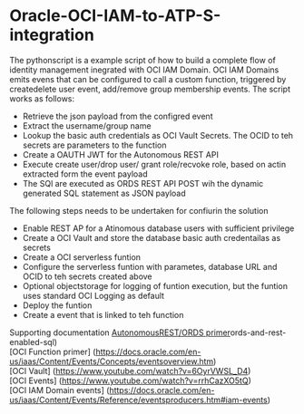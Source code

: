 # Oracle-OCI-IAM-to-ATP-S-integration

The pythonscript is a example script of how to build a complete flow of identity management inegrated with OCI IAM Domain.
OCI IAM Domains emits evens that can be configured to call a custom function, triggered by createdelete user event, add/remove group membership events.
The script works as follows:
- Retrieve the json payload from the configred event
- Extract the username/group name
- Lookup the basic auth credentials as OCI Vault Secrets. The OCID to teh secrets are parameters to the function
- Create a OAUTH JWT for the Autonomous REST API
- Execute create user/drop user/ grant role/recvoke role, based on actin extracted  form the event payload
- The SQl are executed as ORDS REST API POST wih the dynamic generated SQL statement as JSON payload

The following steps needs to be undertaken for confiurin the solution
- Enable REST AP for a Atinomous database users with sufficient privilege
- Create a OCI Vault and store the database basic auth credentailas as secrets
- Create a OCI serverless funtion
- Configure the serverless funtion with  parametes, database URL and OCID to teh secrets created above
- Optional objectstorage for logging of funtion execution, but the funtion uses standard OCI Logging as default
- Deploy the funtion
- Create a event that is linked to teh function

Supporting documentation
[AutonomousREST/ORDS primer](https://blog.cloudnueva.com)ords-and-rest-enabled-sql)<BR>
[OCI Function primer] (https://docs.oracle.com/en-us/iaas/Content/Events/Concepts/eventsoverview.htm)<BR>
[OCI Vault] (https://www.youtube.com/watch?v=6OyrVWSL_D4)<BR>
[OCI Events] (https://www.youtube.com/watch?v=rrhCazXO5tQ)<BR>
[OCI IAM Domain events] (https://docs.oracle.com/en-us/iaas/Content/Events/Reference/eventsproducers.htm#iam-events)<BR>
